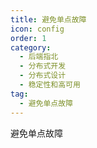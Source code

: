 ```yaml
---
title: 避免单点故障
icon: config
order: 1
category:
  - 后端指北
  - 分布式开发
  - 分布式设计
  - 稳定性和高可用
tag:
  - 避免单点故障
---
```


避免单点故障
